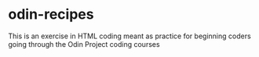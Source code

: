 # odin-recipes

This is an exercise in HTML coding meant as practice for beginning coders going through the Odin Project coding courses
